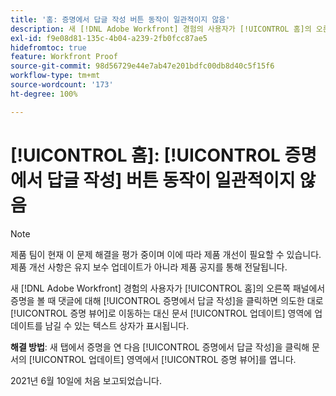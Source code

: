 ```yaml
---
title: '홈: 증명에서 답글 작성 버튼 동작이 일관적이지 않음'
description: 새 [!DNL Adobe Workfront] 경험의 사용자가 [!UICONTROL 홈]의 오른쪽 패널에서 증명을 볼 때 댓글에 대해 [!UICONTROL 증명에서 답글 작성]을 클릭하면 의도한 대로 증명 뷰어로 이동하는 대신 [!UICONTROL 문서 업데이트] 영역에 업데이트를 남길 수 있는 텍스트 상자가 표시됩니다.
exl-id: f9e08d81-135c-4b04-a239-2fb0fcc87ae5
hidefromtoc: true
feature: Workfront Proof
source-git-commit: 98d56729e44e7ab47e201bdfc00db8d40c5f15f6
workflow-type: tm+mt
source-wordcount: '173'
ht-degree: 100%

---
```


# [!UICONTROL 홈]: [!UICONTROL 증명에서 답글 작성] 버튼 동작이 일관적이지 않음

<!--Converted to story-->

>[!NOTE]
>
>제품 팀이 현재 이 문제 해결을 평가 중이며 이에 따라 제품 개선이 필요할 수 있습니다. 제품 개선 사항은 유지 보수 업데이트가 아니라 제품 공지를 통해 전달됩니다.

새 [!DNL Adobe Workfront] 경험의 사용자가 [!UICONTROL 홈]의 오른쪽 패널에서 증명을 볼 때 댓글에 대해 [!UICONTROL 증명에서 답글 작성]을 클릭하면 의도한 대로 [!UICONTROL 증명 뷰어]로 이동하는 대신 문서 [!UICONTROL 업데이트] 영역에 업데이트를 남길 수 있는 텍스트 상자가 표시됩니다.

**해결 방법**: 새 탭에서 증명을 연 다음 [!UICONTROL 증명에서 답글 작성]을 클릭해 문서의 [!UICONTROL 업데이트] 영역에서 [!UICONTROL 증명 뷰어]를 엽니다.

2021년 6월 10일에 처음 보고되었습니다.
